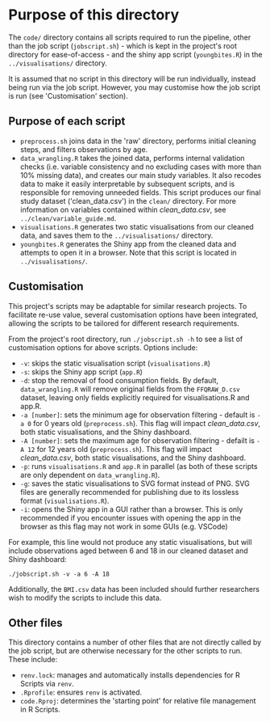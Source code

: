 # Purpose of this directory

The `code/` directory contains all scripts required to run the pipeline, other than the job script (`jobscript.sh`) - which is kept in the project's root directory for ease-of-access - and the shiny app script (`youngbites.R`) in the `../visualisations/` directory.

It is assumed that no script in this directory will be run individually, instead being run via the job script. However, you may customise how the job script is run (see 'Customisation' section).

## Purpose of each script 
* `preprocess.sh` joins data in the 'raw' directory, performs initial cleaning steps, and filters observations by age.
* `data_wrangling.R` takes the joined data, performs internal validation checks (i.e. variable consistency and no excluding cases with more than 10% missing data), and creates our main study variables. It also recodes data to make it easily interpretable by subsequent scripts, and is responsible for removing unneeded fields. This script produces our final study dataset ('clean_data.csv') in the `clean/` directory. For more information on variables contained within *clean_data.csv*, see `../clean/variable_guide.md`.
* `visualisations.R` generates two static visualisations from our cleaned data, and saves them to the `../visualisations/` directory.
* `youngbites.R` generates the Shiny app from the cleaned data and attempts to open it in a browser. Note that this script is located in `../visualisations/`.

## Customisation

This project's scripts may be adaptable for similar research projects. To facilitate re-use value, several customisation options have been integrated, allowing the scripts to be tailored for different research requirements.

From the project's root directory, run `./jobscript.sh -h` to see a list of customisation options for above scripts. Options include:
* `-v`: skips the static visualisation script (`visualisations.R`)
* `-s`: skips the Shiny app script (`app.R`)
* `-d`: stop the removal of food consumption fields. By default, `data_wrangling.R` will remove original fields from the `FFQRAW_D.csv` dataset, leaving only fields explicitly required for visualisations.R and app.R.
* `-a [number]`: sets the minimum age for observation filtering - default is `-a 0` for 0 years old (`preprocess.sh`). This flag will impact _clean_data.csv_, both static visualisations, and the Shiny dashboard.
* `-A [number]`: sets the maximum age for observation filtering - defailt is `-A 12` for 12 years old (`preprocess.sh`). This flag will impact _clean_data.csv_, both static visualisations, and the Shiny dashboard.
* `-p`: runs `visualisations.R` and `app.R` in parallel (as both of these scripts are only dependent on `data_wrangling.R`).
* `-g`: saves the static visualisations to SVG format instead of PNG. SVG files are generally recommended for publishing due to its lossless format (`visualisations.R`).
* `-i`: opens the Shiny app in a GUI rather than a browser. This is only recommended if you encounter issues with opening the app in the browser as this flag may not work in some GUIs (e.g. VSCode)

For example, this line would not produce any static visualisations, but will include observations aged between 6 and 18 in our cleaned dataset and Shiny dashboard:
```
./jobscript.sh -v -a 6 -A 18
```

Additionally, the `BMI.csv` data has been included should further researchers wish to modify the scripts to include this data.

## Other files

This directory contains a number of other files that are not directly called by the job script, but are otherwise necessary for the other scripts to run. These include:
* `renv.lock`: manages and automatically installs dependencies for R Scripts via `renv`.
* `.Rprofile`: ensures `renv` is activated.
* `code.Rproj`: determines the 'starting point' for relative file management in R Scripts.